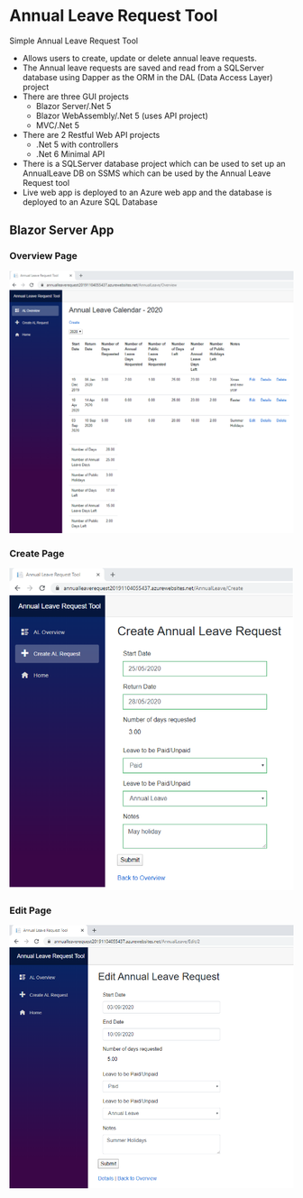 # Annual Leave Request Tool
Simple Annual Leave Request Tool

* Allows users to create, update or delete annual leave requests.  
* The Annual leave requests are saved and read from a SQLServer database using Dapper as the ORM in the DAL (Data Access Layer) project  
* There are three GUI projects 
  *  Blazor Server/.Net 5
  *  Blazor WebAssembly/.Net 5 (uses API project)
  *  MVC/.Net 5
* There are 2 Restful Web API projects
  * .Net 5 with controllers
  * .Net 6 Minimal API
* There is a SQLServer database project which can be used to set up an AnnualLeave DB on SSMS which can be used by the Annual Leave Request tool
* Live web app is deployed to an Azure web app and the database is deployed to an Azure SQL Database

## Blazor Server App

### Overview Page

![](Images/OverviewPage.png)

### Create Page

![](Images/CreatePage.png)

### Edit Page

![](Images/EditPage.png)
